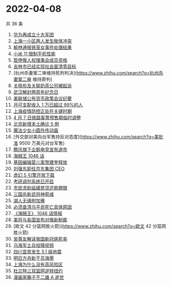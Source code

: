 # 2022-04-08

共 36 条

<!-- BEGIN ZHIHUSEARCH -->
<!-- 最后更新时间 Fri Apr 08 2022 18:11:36 GMT+0800 (China Standard Time) -->
1. [华为再成立十大军团](https://www.zhihu.com/search?q=华为军团)
1. [上海一小区两人发生肢体冲突](https://www.zhihu.com/search?q=上海一小区两人发生肢体冲突)
1. [榆林通报铁笼女事件处理结果](https://www.zhihu.com/search?q=铁笼女事件处理结果)
1. [小米 11 限制手机性能](https://www.zhihu.com/search?q=小米11性能)
1. [暂停俄人权理事会成员资格](https://www.zhihu.com/search?q=暂停俄人权理事会成员资格)
1. [吉林市已经实现社会面清零目标](https://www.zhihu.com/search?q=吉林市疫情社会面清零)
1. [杭州杀妻案二审维持死刑判决](https://www.zhihu.com/search?q=杭州杀妻案二审 维持原判)
1. [关晓彤及关联奶茶公司被起诉](https://www.zhihu.com/search?q=关晓彤及关联奶茶公司)
1. [武汉解封两周年纪念日](https://www.zhihu.com/search?q=武汉解封纪念日)
1. [美联储公布货币政策会议纪要](https://www.zhihu.com/search?q=美联储)
1. [月可支配收入 1 万已超过 99%的人](https://www.zhihu.com/search?q=月可支配收入)
1. [上海疫情防控正处在关键时期](https://www.zhihu.com/search?q=上海疫情防控)
1. [4 月 7 日铁路客票预售期临时调整](https://www.zhihu.com/search?q=铁路客票预售期)
1. [北京新增本土确诊 5 例](https://www.zhihu.com/search?q=北京新增疫情)
1. [魔法少女小圆外传动画](https://www.zhihu.com/search?q=魔法少女小圆外传)
1. [外交部对美向台军售持反对态度](https://www.zhihu.com/search?q=美批准 9500 万美元对台军售)
1. [腾讯旗下企鹅电竞宣布退市](https://www.zhihu.com/search?q=企鹅电竞)
1. [海贼王 1046 话](https://www.zhihu.com/search?q=海贼王)
1. [基因编辑婴儿案贺建奎释放](https://www.zhihu.com/search?q=基因编辑婴儿案)
1. [刘强东卸任京东集团 CEO](https://www.zhihu.com/search?q=刘强东)
1. [虚幻 5 引擎开放下载](https://www.zhihu.com/search?q=虚幻5)
1. [考研调剂系统已开启](https://www.zhihu.com/search?q=考研调剂)
1. [市民求助延缓房贷还款期限](https://www.zhihu.com/search?q=市民求助延缓房贷还款期限)
1. [三国杀新武将神荀彧](https://www.zhihu.com/search?q=三国杀神荀彧)
1. [湖人无缘附加赛](https://www.zhihu.com/search?q=湖人无缘附加赛)
1. [必须查清乌平民死亡具体原因](https://www.zhihu.com/search?q=布查平民死亡具体原因)
1. [《海贼王》 1046 话情报](https://www.zhihu.com/search?q=海贼王)
1. [美将与各国宣布对俄新制裁](https://www.zhihu.com/search?q=对俄新制裁)
1. [欧文 42 分篮网胜火箭](https://www.zhihu.com/search?q=欧文 42 分篮网胜火箭)
1. [吴尊友解读我国新冠病死率](https://www.zhihu.com/search?q=我国新冠病死率)
1. [乌海军士兵投降视频](https://www.zhihu.com/search?q=乌海军士兵投降视频)
1. [四川宜宾发生 5.1 级地震](https://www.zhihu.com/search?q=四川宜宾地震)
1. [明日方舟新干员海蒂](https://www.zhihu.com/search?q=明日方舟)
1. [上海为什么没有高风险区](https://www.zhihu.com/search?q=上海高风险)
1. [杜兰特三双篮网逆转纽约](https://www.zhihu.com/search?q=篮网)
1. [漫画家藤子不二雄 A 逝世](https://www.zhihu.com/search?q=藤子不二雄A)
<!-- END ZHIHUSEARCH -->
